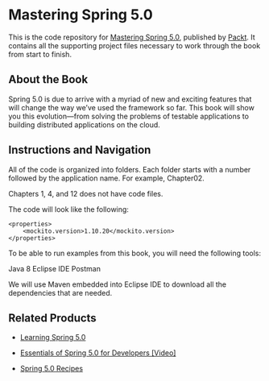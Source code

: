 # Mastering Spring 5.0
This is the code repository for [Mastering Spring 5.0](https://www.packtpub.com/application-development/mastering-spring-50?utm_source=github&utm_medium=repository&utm_campaign=9781787123175), published by [Packt](https://www.packtpub.com/?utm_source=github). It contains all the supporting project files necessary to work through the book from start to finish.
## About the Book
Spring 5.0 is due to arrive with a myriad of new and exciting features that will change the way we’ve used the framework so far. This book will show you this evolution—from solving the problems of testable applications to building distributed applications on the cloud.

## Instructions and Navigation
All of the code is organized into folders. Each folder starts with a number followed by the application name. For example, Chapter02.

Chapters 1, 4, and 12 does not have code files.

The code will look like the following:
```
<properties>
    <mockito.version>1.10.20</mockito.version>
</properties>
```

To be able to run examples from this book, you will need the following tools:

Java 8
Eclipse IDE
Postman

We will use Maven embedded into Eclipse IDE to download all the dependencies that are needed.

## Related Products
* [Learning Spring 5.0](https://www.packtpub.com/application-development/learning-spring-50?utm_source=github&utm_medium=repository&utm_campaign=9781787120341)

* [Essentials of Spring 5.0 for Developers [Video]](https://www.packtpub.com/application-development/essentials-spring-50-developers-video?utm_source=github&utm_medium=repository&utm_campaign=9781787283893)

* [Spring 5.0 Recipes](https://www.packtpub.com/application-development/spring-50-recipes?utm_source=github&utm_medium=repository&utm_campaign=9781787128316)
